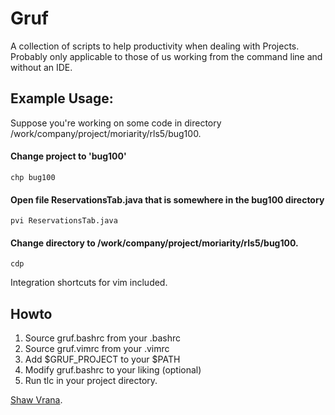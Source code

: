 Gruf 
====

A collection of scripts to help productivity when dealing with
Projects.  Probably only applicable to those of us working from the
command line and without an IDE.

Example Usage:
--------------

Suppose you're working on some code in directory
/work/company/project/moriarity/rls5/bug100.

#### Change project to 'bug100'

	chp bug100

#### Open file ReservationsTab.java that is somewhere in the bug100 directory

	pvi ReservationsTab.java 

#### Change directory to /work/company/project/moriarity/rls5/bug100.

	cdp

Integration shortcuts for vim included.


Howto
-----

1. Source gruf.bashrc from your .bashrc
2. Source gruf.vimrc from your .vimrc
3. Add $GRUF_PROJECT to your $PATH
4. Modify gruf.bashrc to your liking (optional)
5. Run tlc in your project directory.

[Shaw Vrana](http://vranix.com/).
